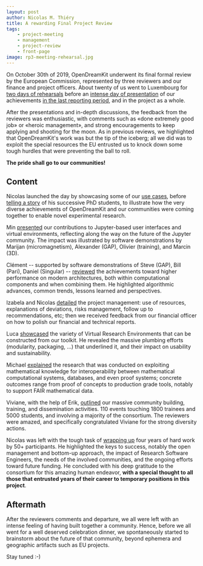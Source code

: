 ```yaml
---
layout: post
author: Nicolas M. Thiéry
title: A rewarding Final Project Review
tags:
    - project-meeting
    - management
    - project-review
    - front-page
image: rp3-meeting-rehearsal.jpg
---
```


On October 30th of 2019, OpenDreamKit underwent its final formal
review by the European Commission, represented by three reviewers and
our finance and project officers. About twenty of us went to
Luxembourg for
[two days of rehearsals](/meetings/2019-10-30-Luxembourg/)
before an
[intense day of presentation](/meetings/2019-10-30-Luxembourg/ProjectReview/)
of our achievements [in the last reporting period](/project/reports/#reporting-period-3),
and in the project as a whole.

After the presentations and in-depth discussions, the feedback from
the reviewers was enthusiastic, with comments such as «done extremely
good job» or «heroic management», and strong encouragements to keep
applying and shooting for the moon. As in previous reviews, we
highlighted that OpenDreamKit's work was but the tip of the iceberg;
all we did was to exploit the special resources the EU entrusted us to
knock down some tough hurdles that were preventing the ball to roll.

**The pride shall go to our communities!**

## Content

Nicolas launched the day by showcasing some of our 
[use cases](/tag/use-case), before
[telling a story](https://nbviewer.jupyter.org/github/OpenDreamKit/demo-semigroup-representation-theory/blob/master/demo.ipynb)
of his successive PhD students, to illustrate how the very diverse
achievements of OpenDreamKit and our communities were coming together
to enable novel experimental research.

Min [presented](/meetings/2019-10-30-Luxembourg/ProjectReview/WP4.pdf)
our contributions to Jupyter-based user interfaces and
virtual environments, reflecting along the way on the future of the
Jupyter community. The impact was illustrated by software
demonstrations by Marijan (micromagnetism), Alexander (GAP), Olivier
(training), and Marcin (3D).

Clément -- supported by software demonstrations of Steve (GAP), Bill
(Pari), Daniel (Singular) --
[reviewed](/meetings/2019-10-30-Luxembourg/ProjectReview/WP5.pdf)
the achievements toward higher
performance on modern architectures, both within computational
components and when combining them. He highlighted algorithmic
advances, common trends, lessons learned and perspectives.

Izabela and Nicolas [detailed](/meetings/2019-10-30-Luxembourg/ProjectReview/WP1.pdf) the project management: use of
resources, explanations of deviations, risks management, follow up to
recommendations, etc; then we received feedback from our financial
officer on how to polish our financial and technical reports.

Luca [showcased](https://nbviewer.jupyter.org/github/OpenDreamKit/OpenDreamKit.github.io/blob/master/meetings/2019-10-30-Luxembourg/ProjectReview/WP3.ipynb)
the variety of Virtual Research Environments that can
be constructed from our toolkit. He revealed the massive plumbing
efforts (modularity, packaging, ...) that underlined it, and their
impact on usability and sustainability.

Michael [explained](/meetings/2019-10-30-Luxembourg/ProjectReview/WP6.pdf) the research that was conducted on exploiting
mathematical knowledge for interoperability between mathematical
computational systems, databases, and even proof systems; concrete
outcomes range from proof of concepts to production grade tools, notably
to support FAIR mathematical data.

Viviane, with the help of Erik, [outlined](/meetings/2019-10-30-Luxembourg/ProjectReview/WP2) our massive community
building, training, and dissemination activities. 110 events touching
1800 trainees and 5000 students, and involving a majority of the
consortium. The reviewers were amazed, and specifically congratulated
Viviane for the strong diversity actions.

Nicolas was left with the tough task of [wrapping up](/meetings/2019-10-30-Luxembourg/ProjectReview/wrap-up.pdf)
four years of hard work by 50+ participants. He highlighted the keys
to success, notably the open management and bottom-up approach, the
impact of Research Software Engineers, the needs of the involved
communities, and the ongoing efforts toward future funding. He
concluded with his deep gratitude to the consortium for this amazing
human endeavor, **with a special thought to all those that entrusted
years of their career to temporary positions in this project**.

## Aftermath

After the reviewers comments and departure, we all were left with an
intense feeling of having built together a community. Hence, before we
all went for a well deserved celebration dinner, we spontaneously
started to brainstorm about the future of that community, beyond
ephemera and geographic artifacts such as EU projects.

Stay tuned :-)
